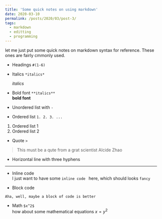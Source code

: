```yaml
---
title: 'Some quick notes on using markdown'
date: 2020-03-10
permalink: /posts/2020/03/post-3/
tags:
  - markdown
  - editting
  - programming
---
```

let me just put some quick notes on markdown syntax for reference. These ones are fairly cmmonly used. 

-  Headings `#(1-6)` <br/> 

-  Italics `*italics*`<br/> 

   *italics*

- Bold font `**italics**` <br/> 
    **bold font**
 
- Unordered list with `-` <br/> 
- Ordered list `1. 2. 3. ...` <br/> 
1. Ordered list 1
2. Ordered list 2

- Quote  `>` <br/> 

> This must be a qute from a grat scientist Alcide Zhao

- Horizontal line with three hyphens <br/> 

---

- Inline code <br/> 
I just want to have some `inline code ` here, which should looks `fancy`

- Block code <br/>

```
Aha, well, maybe a block of code is better
```

- Math `$x^2$` <br/> 
how about some mathematical equations $x=y^2$
